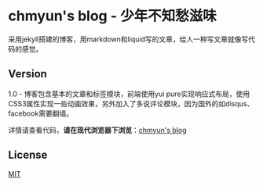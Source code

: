 # chmyun's blog - 少年不知愁滋味

采用jekyll搭建的博客，用markdown和liquid写的文章，给人一种写文章就像写代码的感觉。

## Version

1.0 - 博客包含基本的文章和标签模块，前端使用yui pure实现响应式布局，使用CSS3属性实现一些动画效果，另外加入了多说评论模块，因为国外的如disqus、facebook需要翻墙。

详情请查看代码，**请在现代浏览器下浏览**：[chmyun's blog](https://hcy2367.github.io)

## License

[MIT](http://opensource.org/licenses/MIT)

